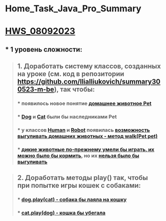 # Home_Task_Java_Pro_Summary
# **[HWS_08092023](https://github.com/DmitriDjourov/Home_Task_Java_Pro_Summary/tree/main/HWS_08092023)**
## * 1 уровень сложности: 
> ## 1. Доработать систему классов, созданных на уроке (см. код в репозитории https://github.com/IliaIliukovich/summary300523-m-be), так чтобы:
> ### *     появилось новое понятие [домашнее животное Pet](HWS_08092023/src/de/telran/lesson20230908/Pet.java)
> ### *     [Dog](HWS_08092023/src/de/telran/lesson20230908/Dog.java) и [Cat](HWS_08092023/src/de/telran/lesson20230901/Cat.java) были бы наследниками Pet
> ### *     у классов [Human](HWS_08092023/src/de/telran/lesson20230908/Human.java) и [Robot](HWS_08092023/src/de/telran/lesson20230908/Robot.java) появилась [возможность выгуливать домашних животных - метод walk(Pet pet)](HWS_08092023/src/de/telran/lesson20230908/Walkable.java)
> ### *     [дикие животные по-прежнему умели бы играть, их можно было бы кормить](HWS_08092023/src/de/telran/lesson20230908/WildAnimal.java), но их [нельзя было бы выгуливать](HWS_08092023/src/de/telran/lesson20230908/Human.java)

> ## 2. Доработать методы play() так, чтобы при попытке игры кошек с собаками:
> ### *     [dog.play(cat) - собака бы лаяла на кошку](HWS_08092023/src/de/telran/lesson20230908/Playable.java)
> ### *     [cat.play(dog) - кошка бы убегала](HWS_08092023/src/de/telran/lesson20230908/Playable.java)

